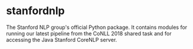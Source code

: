 # stanfordnlp
The Stanford NLP group's official Python package.  It contains modules for running our latest pipeline from the CoNLL 2018 shared task and for accessing the Java Stanford CoreNLP server.
